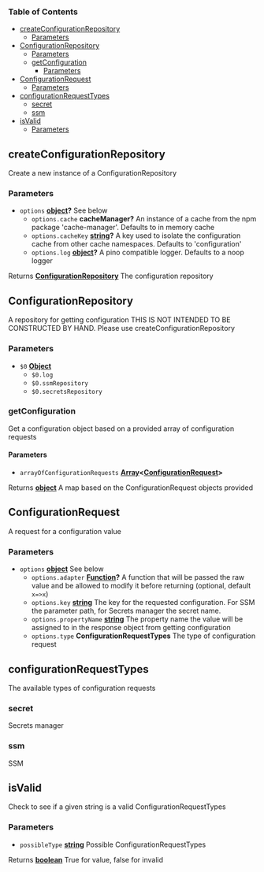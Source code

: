 <!-- Generated by documentation.js. Update this documentation by updating the source code. -->

### Table of Contents

-   [createConfigurationRepository][1]
    -   [Parameters][2]
-   [ConfigurationRepository][3]
    -   [Parameters][4]
    -   [getConfiguration][5]
        -   [Parameters][6]
-   [ConfigurationRequest][7]
    -   [Parameters][8]
-   [configurationRequestTypes][9]
    -   [secret][10]
    -   [ssm][11]
-   [isValid][12]
    -   [Parameters][13]

## createConfigurationRepository

Create a new instance of a ConfigurationRepository

### Parameters

-   `options` **[object][14]?** See below
    -   `options.cache` **cacheManager?** An instance of a cache from the npm package 'cache-manager'. Defaults to in memory cache
    -   `options.cacheKey` **[string][15]?** A key used to isolate the configuration cache from other cache namespaces. Defaults to 'configuration'
    -   `options.log` **[object][14]?** A pino compatible logger. Defaults to a noop logger

Returns **[ConfigurationRepository][16]** The configuration repository

## ConfigurationRepository

A repository for getting configuration
THIS IS NOT INTENDED TO BE CONSTRUCTED BY HAND. Please use createConfigurationRepository

### Parameters

-   `$0` **[Object][14]** 
    -   `$0.log`  
    -   `$0.ssmRepository`  
    -   `$0.secretsRepository`  

### getConfiguration

Get a configuration object based on a provided array of configuration requests

#### Parameters

-   `arrayOfConfigurationRequests` **[Array][17]&lt;[ConfigurationRequest][18]>** 

Returns **[object][14]** A map based on the ConfigurationRequest objects provided

## ConfigurationRequest

A request for a configuration value

### Parameters

-   `options` **[object][14]** See below
    -   `options.adapter` **[Function][19]?** A function that will be passed the raw value and be allowed to modify it before returning (optional, default `x=>x`)
    -   `options.key` **[string][15]** The key for the requested configuration. For SSM the parameter path, for Secrets manager the secret name.
    -   `options.propertyName` **[string][15]** The property name the value will be assigned to in the response object from getting configuration
    -   `options.type` **ConfigurationRequestTypes** The type of configuration request

## configurationRequestTypes

The available types of configuration requests

### secret

Secrets manager

### ssm

SSM

## isValid

Check to see if a given string is a valid ConfigurationRequestTypes

### Parameters

-   `possibleType` **[string][15]** Possible ConfigurationRequestTypes

Returns **[boolean][20]** True for value, false for invalid

[1]: #createconfigurationrepository

[2]: #parameters

[3]: #configurationrepository

[4]: #parameters-1

[5]: #getconfiguration

[6]: #parameters-2

[7]: #configurationrequest

[8]: #parameters-3

[9]: #configurationrequesttypes

[10]: #secret

[11]: #ssm

[12]: #isvalid

[13]: #parameters-4

[14]: https://developer.mozilla.org/docs/Web/JavaScript/Reference/Global_Objects/Object

[15]: https://developer.mozilla.org/docs/Web/JavaScript/Reference/Global_Objects/String

[16]: #configurationrepository

[17]: https://developer.mozilla.org/docs/Web/JavaScript/Reference/Global_Objects/Array

[18]: #configurationrequest

[19]: https://developer.mozilla.org/docs/Web/JavaScript/Reference/Statements/function

[20]: https://developer.mozilla.org/docs/Web/JavaScript/Reference/Global_Objects/Boolean
